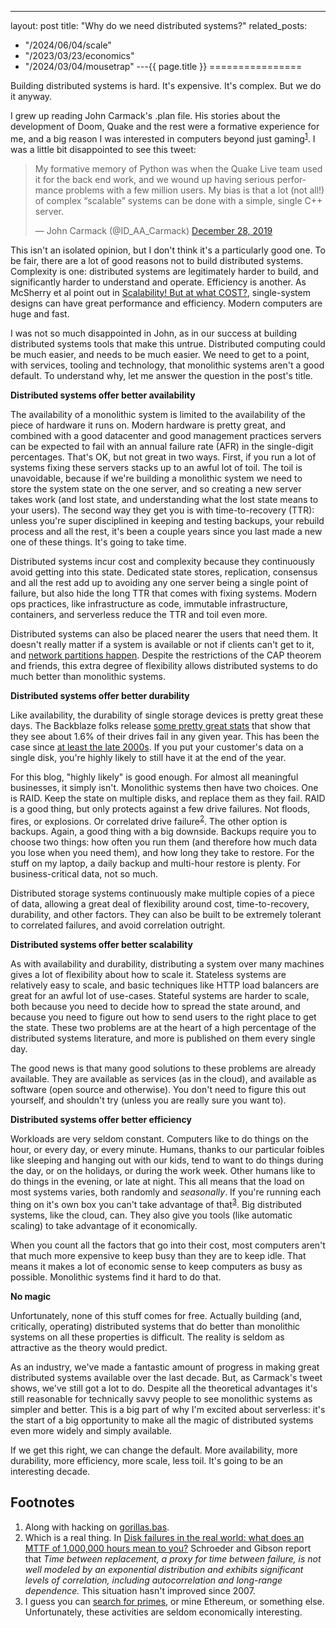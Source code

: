 ---
layout: post
title: "Why do we need distributed systems?"
related_posts:
  - "/2024/06/04/scale"
  - "/2023/03/23/economics"
  - "/2024/03/04/mousetrap"
---{{ page.title }}
================

<p class="meta">Building distributed systems is hard. It's expensive. It's complex. But we do it anyway.</p>

I grew up reading John Carmack's .plan file. His stories about the development of Doom, Quake and the rest were a formative experience for me, and a big reason I was interested in computers beyond just gaming<sup>[1](#foot1)</sup>. I was a little bit disappointed to see this tweet:

<blockquote class="twitter-tweet" data-dnt="true"><p lang="en" dir="ltr">My formative memory of Python was when the Quake Live team used it for the back end work, and we wound up having serious performance problems with a few million users. My bias is that a lot (not all!) of complex “scalable” systems can be done with a simple, single C++ server.</p>&mdash; John Carmack (@ID_AA_Carmack) <a href="https://twitter.com/ID_AA_Carmack/status/1210997702152069120?ref_src=twsrc%5Etfw">December 28, 2019</a></blockquote> <script async src="https://platform.twitter.com/widgets.js" charset="utf-8"></script> 

This isn't an isolated opinion, but I don't think it's a particularly good one. To be fair, there are a lot of good reasons not to build distributed systems. Complexity is one: distributed systems are legitimately harder to build, and significantly harder to understand and operate. Efficiency is another. As McSherry et al point out in [Scalability! But at what COST?](https://www.usenix.org/system/files/conference/hotos15/hotos15-paper-mcsherry.pdf), single-system designs can have great performance and efficiency. Modern computers are huge and fast.

I was not so much disappointed in John, as in our success at building distributed systems tools that make this untrue. Distributed computing could be much easier, and needs to be much easier. We need to get to a point, with services, tooling and technology, that monolithic systems aren't a good default. To understand why, let me answer the question in the post's title.

**Distributed systems offer better availability**

The availability of a monolithic system is limited to the availability of the piece of hardware it runs on. Modern hardware is pretty great, and combined with a good datacenter and good management practices servers can be expected to fail with an annual failure rate (AFR) in the single-digit percentages. That's OK, but not great in two ways. First, if you run a lot of systems fixing these servers stacks up to an awful lot of toil. The toil is unavoidable, because if we're building a monolithic system we need to store the system state on the one server, and so creating a new server takes work (and lost state, and understanding what the lost state means to your users). The second way they get you is with time-to-recovery (TTR): unless you're super disciplined in keeping and testing backups, your rebuild process and all the rest, it's been a couple years since you last made a new one of these things. It's going to take time.

Distributed systems incur cost and complexity because they continuously avoid getting into this state. Dedicated state stores, replication, consensus and all the rest add up to avoiding any one server being a single point of failure, but also hide the long TTR that comes with fixing systems. Modern ops practices, like infrastructure as code, immutable infrastructure, containers, and serverless reduce the TTR and toil even more.

Distributed systems can also be placed nearer the users that need them. It doesn't really matter if a system is available or not if clients can't get to it, and [network partitions happen](https://dl.acm.org/doi/10.1145/2643130). Despite the restrictions of the CAP theorem and friends, this extra degree of flexibility allows distributed systems to do much better than monolithic systems.

**Distributed systems offer better durability**

Like availability, the durability of single storage devices is pretty great these days. The Backblaze folks release [some pretty great stats](https://www.backblaze.com/blog/backblaze-hard-drive-stats-q1-2019/) that show that they see about 1.6% of their drives fail in any given year. This has been the case since [at least the late 2000s](https://dl.acm.org/doi/10.5555/1267903.1267905). If you put your customer's data on a single disk, you're highly likely to still have it at the end of the year.

For this blog, "highly likely" is good enough. For almost all meaningful businesses, it simply isn't. Monolithic systems then have two choices. One is RAID. Keep the state on multiple disks, and replace them as they fail. RAID is a good thing, but only protects against a few drive failures. Not floods, fires, or explosions. Or correlated drive failure<sup>[2](#foot2)</sup>. The other option is backups. Again, a good thing with a big downside. Backups require you to choose two things: how often you run them (and therefore how much data you lose when you need them), and how long they take to restore. For the stuff on my laptop, a daily backup and multi-hour restore is plenty. For business-critical data, not so much.

Distributed storage systems continuously make multiple copies of a piece of data, allowing a great deal of flexibility around cost, time-to-recovery, durability, and other factors. They can also be built to be extremely tolerant to correlated failures, and avoid correlation outright.

**Distributed systems offer better scalability**

As with availability and durability, distributing a system over many machines gives a lot of flexibility about how to scale it. Stateless systems are relatively easy to scale, and basic techniques like HTTP load balancers are great for an awful lot of use-cases. Stateful systems are harder to scale, both because you need to decide how to spread the state around, and because you need to figure out how to send users to the right place to get the state. These two problems are at the heart of a high percentage of the distributed systems literature, and more is published on them every single day.

The good news is that many good solutions to these problems are already available. They are available as services (as in the cloud), and available as software (open source and otherwise). You don't need to figure this out yourself, and shouldn't try (unless you are really sure you want to).

**Distributed systems offer better efficiency**

Workloads are very seldom constant. Computers like to do things on the hour, or every day, or every minute. Humans, thanks to our particular foibles like sleeping and hanging out with our kids, tend to want to do things during the day, or on the holidays, or during the work week. Other humans like to do things in the evening, or late at night. This all means that the load on most systems varies, both randomly and *seasonally*. If you're running each thing on it's own box you can't take advantage of that<sup>[3](#foot3)</sup>. Big distributed systems, like the cloud, can. They also give you tools (like automatic scaling) to take advantage of it economically.

When you count all the factors that go into their cost, most computers aren't that much more expensive to keep busy than they are to keep idle. That means it makes a lot of economic sense to keep computers as busy as possible. Monolithic systems find it hard to do that.

**No magic**

Unfortunately, none of this stuff comes for free. Actually building (and, critically, operating) distributed systems that do better than monolithic systems on all these properties is difficult. The reality is seldom as attractive as the theory would predict.

As an industry, we've made a fantastic amount of progress in making great distributed systems available over the last decade. But, as Carmack's tweet shows, we've still got a lot to do. Despite all the theoretical advantages it's still reasonable for technically savvy people to see monolithic systems as simpler and better. This is a big part of why I'm excited about serverless: it's the start of a big opportunity to make all the magic of distributed systems even more widely and simply available.

If we get this right, we can change the default. More availability, more durability, more efficiency, more scale, less toil. It's going to be an interesting decade.

## Footnotes

 1. <a name="foot1"></a> Along with hacking on [gorillas.bas](https://github.com/GorillaStack/gorillas/blob/master/gorillas.bas).
 1. <a name="foot2"></a> Which is a real thing. In [Disk failures in the real world: what does an MTTF of 1,000,000 hours mean to you?](https://www.usenix.org/legacy/events/fast07/tech/schroeder/schroeder.pdf) Schroeder and Gibson report that *Time between replacement, a proxy for time between failure, is not well modeled by an exponential distribution and exhibits significant levels of correlation, including autocorrelation and long-range dependence.* This situation hasn't improved since 2007.
 1. <a name="foot3"></a> I guess you can [search for primes](https://www.mersenne.org/), or mine Ethereum, or something else. Unfortunately, these activities are seldom economically interesting.